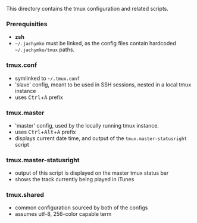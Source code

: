 This directory contains the tmux configuration and related scripts.

### Prerequisities
* **zsh**
* <code>~/.jachymko</code> must be linked, as the config files contain hardcoded <code>~/.jachymko/tmux</code> paths.

### tmux.conf
* symlinked to <code>~/.tmux.conf</code>
* 'slave' config, meant to be used in SSH sessions, nested in a local tmux instance
* uses <kbd>Ctrl</kbd>+<kbd>A</kbd> prefix

### tmux.master
* 'master' config, used by the locally running tmux instance.
* uses <kbd>Ctrl</kbd>+<kbd>Alt</kbd>+<kbd>A</kbd> prefix
* displays current date time, and output of the <code>tmux.master-statusright</code> script

### tmux.master-statusright
* output of this script is displayed on the master tmux status bar
* shows the track currently being played in iTunes

### tmux.shared
* common configuration sourced by both of the configs
* assumes utf-8, 256-color capable term
